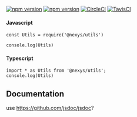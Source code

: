 [![npm version](https://badge.fury.io/js/%40nexys%2Futils.svg)](https://www.npmjs.com/package/@nexys/utils)
[![npm version](https://img.shields.io/npm/v/@nexys/utils.svg)](https://www.npmjs.com/package/@nexys/utils)
[![CircleCI](https://circleci.com/gh/Nexysweb/utils.svg?style=svg)](https://circleci.com/gh/Nexysweb/utils)
[![TavisCI](https://travis-ci.com/Nexysweb/utils.svg?branch=master)](https://travis-ci.com/Nexysweb/utils)

#### Javascript

```
const Utils = require('@nexys/utils')

console.log(Utils)
```

#### Typescript

```
import * as Utils from '@nexys/utils';
console.log(Utils)
```

## Documentation

use https://github.com/jsdoc/jsdoc?
